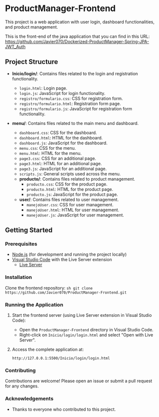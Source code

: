 # ProductManager-Frontend

This project is a web application with user login, dashboard functionalities, and product management.

This is the front-end of the java application that you can find in this URL: https://github.com/Javier070/Dockerized-ProductManager-Spring-JPA-JWT_Auth


## Project Structure

- **Inicio/login/**: Contains files related to the login and registration functionality.
  - `login.html`: Login page.
  - `login.js`: JavaScript for login functionality.
  - `registro/formulario.css`: CSS for registration form.
  - `registro/formulario.html`: Registration form page.
  - `registro/formulario.js`: JavaScript for registration form functionality.

- **menu/**: Contains files related to the main menu and dashboard.
  - `dashboard.css`: CSS for the dashboard.
  - `dashboard.html`: HTML for the dashboard.
  - `dashboard.js`: JavaScript for the dashboard.
  - `menu.css`: CSS for the menu.
  - `menu.html`: HTML for the menu.
  - `page3.css`: CSS for an additional page.
  - `page3.html`: HTML for an additional page.
  - `page3.js`: JavaScript for an additional page.
  - `scripts.js`: General scripts used across the menu.
  - **producto/**: Contains files related to product management.
    - `producto.css`: CSS for the product page.
    - `producto.html`: HTML for the product page.
    - `producto.js`: JavaScript for the product page.
  - **user/**: Contains files related to user management.
    - `manejoUser.css`: CSS for user management.
    - `manejoUser.html`: HTML for user management.
    - `manejoUser.js`: JavaScript for user management.

## Getting Started

### Prerequisites

- [Node.js](https://nodejs.org/) (for development and running the project locally)
- [Visual Studio Code](https://code.visualstudio.com/)  with the Live Server extension 
    - [Live Server](https://marketplace.visualstudio.com/items?itemName=ritwickdey.LiveServer)

### Installation

Clone the frontend repository:
    ```sh
    git clone https://github.com/Javier070/ProductManager-Frontend.git
    ```


 ### Running the Application

1. Start the frontend server (using Live Server extension in Visual Studio Code):
    - Open the `ProductManager-Frontend` directory in Visual Studio Code.
    - Right-click on `Inicio/login/login.html` and select "Open with Live Server".

2. Access the complete application at:
    ```
    http://127.0.0.1:5500/Inicio/login/login.html
    ```

### Contributing

Contributions are welcome! Please open an issue or submit a pull request for any changes.


### Acknowledgements

- Thanks to everyone who contributed to this project.
